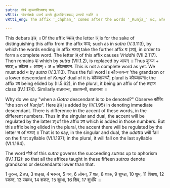 ```yaml
---
sutra: गोत्रे कुञ्जादिभ्यश्च् फञ्
vRtti: गोत्रसंज्ञके ऽपत्ये वाच्ये कुंजादिभ्यश्च्फञ् प्रत्ययो भवति ॥
vRtti_eng: The affix '_chphan_' comes after the words '_Kunja_' &c, when a remoter descendant (called _Gotra_) is to be denoted.

---
```

This debars इञ् ॥ Of the affix च्फञ् the letter ञ् is for the sake of distinguishing this affix from the affix फञ्; such as in _sutra_ (V.3.113), by which the words ending in affix च्फञ् take the further affix य (ञ्य), in order to form a complete word. The letter ञ् of this affix causes _Vriddhi_ (VII.2.117). Then remains फ् which by _sutra_ (VII.1.2), is replaced by आयन् ॥ Thus कुञ्ज + च्फञ् = कौञ्ज + आयन् + अ = कौञ्जायन. This is not a complete word as yet. We must add य by _sutra_ (V.3.113). Thus the full word is कौञ्जायन्यः 'the grandson or a lower descendant of _Kunja_' dual of it is कौञ्जायन्यौ, plural is कौञ्जायनाः; the affix ञ्य being elided by (II.5.62), in the plural, it being an affix of the तद्राज class (IV.1.174). Similarly ब्राध्रायन्यः, ब्राध्रायन्यौ, ब्राध्रायनाः ॥

Why do we say "when a _Gotra_ descendant is to be denoted?" Observe कौंजिः "the son of _Kunja_". Here इञ् is added by (IV.1.95) in denoting immediate descendant. There is difference in the accent of these words, in the different numbers. Thus in the singular and dual, the accent will be regulated by the latter ञ् of the affix ञ्य which is added in those numbers. But this affix being elided in the plural, the accent there will be regulated by the letter च of च्फञ् ॥ That is to say, in the singular and dual, the _udatta_ will fall on the first syllable (VI.1.197); in the plural, it will fall on the last syllable (VI.1.164).

The word गोत्रे of this _sutra_ governs the succeeding _sutras_ up to aphorism (IV.1.112): so that all the affixes taught in these fifteen _sutras_ denote grandsons or descendants lower than that.

1 कुञ्ज, 2 ब्रध्र, 3 शङ्ख, 4 भस्मन्, 5 गण, 6 लोमन्, 7 शत, 8 शाक, 9 शुण्डा, 10 शुभ, 11 विपाश्, 12 स्कन्द, 13 स्कम्भ, 14 शकट, 15 शुम्भा, 16 शिव, 17 शुभंयि ॥